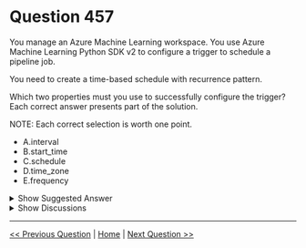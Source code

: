 # Question 457

You manage an Azure Machine Learning workspace. You use Azure Machine Learning Python SDK v2 to configure a trigger to schedule a pipeline job.

You need to create a time-based schedule with recurrence pattern.

Which two properties must you use to successfully configure the trigger? Each correct answer presents part of the solution.

NOTE: Each correct selection is worth one point.

* A.interval
* B.start_time
* C.schedule
* D.time_zone
* E.frequency

<details>
  <summary>Show Suggested Answer</summary>

  <strong>AE</strong><br>

</details>

<details>
  <summary>Show Discussions</summary>

<blockquote><p><strong>negin</strong> <code>(Thu 26 Jun 2025 18:13)</code> - <em>Upvotes: 1</em></p><p>Correct</p></blockquote>

</details>

---

[<< Previous Question](question_456.md) | [Home](/index.md) | [Next Question >>](question_458.md)
